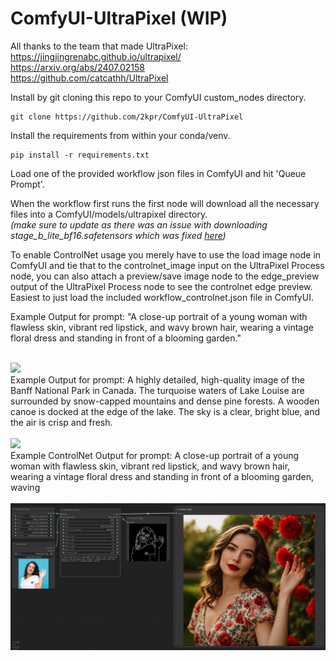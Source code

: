# ComfyUI-UltraPixel (WIP)

All thanks to the team that made UltraPixel:<br/>
https://jingjingrenabc.github.io/ultrapixel/<br/>
https://arxiv.org/abs/2407.02158<br/>
https://github.com/catcathh/UltraPixel<br/>

Install by git cloning this repo to your ComfyUI custom_nodes directory.
```
git clone https://github.com/2kpr/ComfyUI-UltraPixel
```

Install the requirements from within your conda/venv.
```
pip install -r requirements.txt
```

Load one of the provided workflow json files in ComfyUI and hit 'Queue Prompt'.

When the workflow first runs the first node will download all the necessary files into a ComfyUI/models/ultrapixel directory.<br/>
<i>(make sure to update as there was an issue with downloading stage_b_lite_bf16.safetensors which was fixed [here](https://github.com/2kpr/ComfyUI-UltraPixel/commit/45d32bbe3777f1773dc0f74deea075d77b6d9278))</i>

To enable ControlNet usage you merely have to use the load image node in ComfyUI and tie that to the controlnet_image input on the UltraPixel Process node, you can also attach a preview/save image node to the edge_preview output of the UltraPixel Process node to see the controlnet edge preview. Easiest to just load the included workflow_controlnet.json file in ComfyUI.

Example Output for prompt:
"A close-up portrait of a young woman with flawless skin, vibrant red lipstick, and wavy brown hair, wearing a vintage floral dress and standing in front of a blooming garden."
<br/>
<br/>

<img src="https://github.com/2kpr/ComfyUI-UltraPixel/blob/main/ComfyUI_00001_.png">

<br/>
Example Output for prompt:
A highly detailed, high-quality image of the Banff National Park in Canada. The turquoise waters of Lake Louise are surrounded by snow-capped mountains and dense pine forests. A wooden canoe is docked at the edge of the lake. The sky is a clear, bright blue, and the air is crisp and fresh.
<br/>
<br/>

<img src="https://github.com/2kpr/ComfyUI-UltraPixel/blob/main/ComfyUI_00002_.png">

<br/>
Example ControlNet Output for prompt:
A close-up portrait of a young woman with flawless skin, vibrant red lipstick, and wavy brown hair, wearing a vintage floral dress and standing in front of a blooming garden, waving
<br/>
<br/>

<img src="https://github.com/2kpr/ComfyUI-UltraPixel/blob/main/cn.png">
